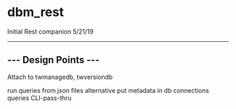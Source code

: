 # dbm_rest

Initial Rest companion
5/21/19





----------------------------
---   Design Points      ---
----------------------------
Attach to twmanagedb, twversiondb

run queries from json files
alternative
put metadata in db
	connections
	queries
	CLI-pass-thru
	
	
